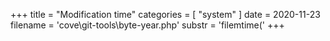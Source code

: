 +++
title = "Modification time"
categories = [ "system" ]
date = 2020-11-23
filename = 'cove\git-tools\byte-year.php'
substr = 'filemtime('
+++
